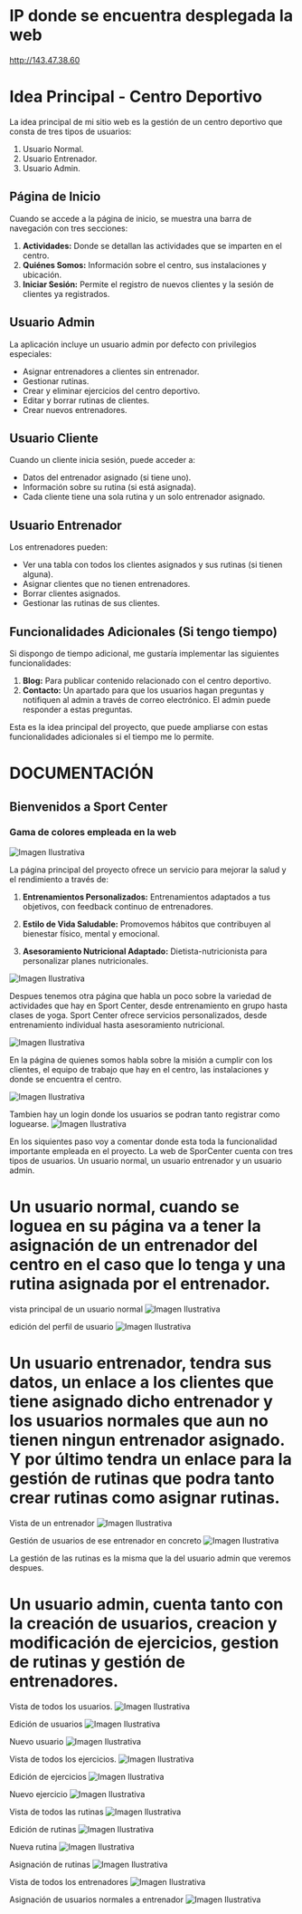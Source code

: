 # IP donde se encuentra desplegada la web
http://143.47.38.60

# Idea Principal - Centro Deportivo

La idea principal de mi sitio web es la gestión de un centro deportivo que consta de tres tipos de usuarios:

1. Usuario Normal.
2. Usuario Entrenador.
3. Usuario Admin.

## Página de Inicio

Cuando se accede a la página de inicio, se muestra una barra de navegación con tres secciones:

1. **Actividades:** Donde se detallan las actividades que se imparten en el centro.
2. **Quiénes Somos:** Información sobre el centro, sus instalaciones y ubicación.
3. **Iniciar Sesión:** Permite el registro de nuevos clientes y la sesión de clientes ya registrados.

## Usuario Admin

La aplicación incluye un usuario admin por defecto con privilegios especiales:

- Asignar entrenadores a clientes sin entrenador.
- Gestionar rutinas.
- Crear y eliminar ejercicios del centro deportivo.
- Editar y borrar rutinas de clientes.
- Crear nuevos entrenadores.

## Usuario Cliente

Cuando un cliente inicia sesión, puede acceder a:

- Datos del entrenador asignado (si tiene uno).
- Información sobre su rutina (si está asignada).
- Cada cliente tiene una sola rutina y un solo entrenador asignado.

## Usuario Entrenador

Los entrenadores pueden:

- Ver una tabla con todos los clientes asignados y sus rutinas (si tienen alguna).
- Asignar clientes que no tienen entrenadores.
- Borrar clientes asignados.
- Gestionar las rutinas de sus clientes.

## Funcionalidades Adicionales (Si tengo tiempo)

Si dispongo de tiempo adicional, me gustaría implementar las siguientes funcionalidades:

1. **Blog:** Para publicar contenido relacionado con el centro deportivo.
2. **Contacto:** Un apartado para que los usuarios hagan preguntas y notifiquen al admin a través de correo electrónico. El admin puede responder a estas preguntas.

Esta es la idea principal del proyecto, que puede ampliarse con estas funcionalidades adicionales si el tiempo me lo permite.

# DOCUMENTACIÓN

## Bienvenidos a Sport Center

### Gama de colores empleada en la web
![Imagen Ilustrativa](imgs/colores_web.png)

La página principal del proyecto ofrece un servicio para mejorar la salud y el rendimiento a través de:

1. **Entrenamientos Personalizados:** Entrenamientos adaptados a tus objetivos, con feedback continuo de entrenadores.

2. **Estilo de Vida Saludable:** Promovemos hábitos que contribuyen al bienestar físico, mental y emocional.

3. **Asesoramiento Nutricional Adaptado:** Dietista-nutricionista para personalizar planes nutricionales.


![Imagen Ilustrativa](imgs/home.png)

Despues tenemos otra página que habla un poco sobre la variedad de actividades que hay en Sport Center, desde entrenamiento en grupo hasta clases de yoga. Sport Center ofrece servicios personalizados, desde entrenamiento individual hasta asesoramiento nutricional.

![Imagen Ilustrativa](imgs/servicios.png)

En la página de quienes somos habla sobre la misión a cumplir con los clientes, el equipo de trabajo que hay en el centro, las instalaciones y donde se encuentra el centro.

![Imagen Ilustrativa](imgs/quienesomos.png)

Tambien hay un login donde los usuarios se podran tanto registrar como loguearse.
![Imagen Ilustrativa](imgs/login.png)


En los siquientes paso voy a comentar donde esta toda la funcionalidad importante empleada en el proyecto. La web de SporCenter cuenta con tres tipos de usuarios. Un usuario normal, un 
usuario entrenador y un usuario admin.

# Un usuario normal, cuando se loguea en su página va a tener la asignación de un entrenador del centro en el caso que lo tenga y una rutina asignada por el entrenador.

vista principal de un usuario normal
![Imagen Ilustrativa](imgs/rutinausernormal.png)

edición del perfil de usuario
![Imagen Ilustrativa](imgs/editusernormal.png)

# Un usuario entrenador, tendra sus datos, un enlace a los clientes que tiene asignado dicho entrenador y los usuarios normales que aun no tienen ningun entrenador asignado. Y por último tendra un enlace para la gestión de rutinas que podra tanto crear rutinas como asignar rutinas.

Vista de un entrenador
![Imagen Ilustrativa](imgs/perfiltrainer.png)

Gestión de usuarios de ese entrenador en concreto
![Imagen Ilustrativa](imgs/trainerasig.png)

La gestión de las rutinas es la misma que la del usuario admin que veremos despues.

# Un usuario admin, cuenta tanto con la creación de usuarios, creacion y modificación de ejercicios, gestion de rutinas y gestión de entrenadores.

Vista de todos los usuarios.
![Imagen Ilustrativa](imgs/showusers.png)

Edición de usuarios
![Imagen Ilustrativa](imgs/edituser.png)

Nuevo usuario
![Imagen Ilustrativa](imgs/newUser.png)

Vista de todos los ejercicios.
![Imagen Ilustrativa](imgs/showex.png)

Edición de ejercicios
![Imagen Ilustrativa](imgs/editex.png)

Nuevo ejercicio
![Imagen Ilustrativa](imgs/newex.png)


Vista de todos las rutinas
![Imagen Ilustrativa](imgs/showro.png)

Edición de rutinas
![Imagen Ilustrativa](imgs/editro.png)

Nueva rutina
![Imagen Ilustrativa](imgs/newro.png)

Asignación de rutinas
![Imagen Ilustrativa](imgs/asigro.png)


Vista de todos los entrenadores
![Imagen Ilustrativa](imgs/showtrainers.png)

Asignación de usuarios normales a entrenador
![Imagen Ilustrativa](imgs/asigtra.png)



















